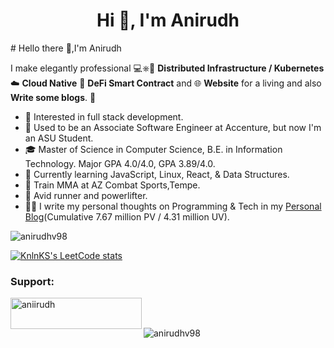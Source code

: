 <h1 align="center">Hi 👋, I'm Anirudh</h1>
# Hello there 👋,I'm Anirudh

I make elegantly professional 💻⎈🐳 **Distributed Infrastructure / Kubernetes** ☁️ **Cloud Native** 📝 **DeFi Smart Contract** and 🌐 **Website** for a living and also **Write some blogs**. 🌈    

* 🧐   Interested in full stack development.
* 💼   Used to be an Associate Software Engineer at Accenture, but now I'm an ASU Student.
* 🎓   Master of Science in Computer Science, B.E. in Information Technology. Major GPA 4.0/4.0, GPA 3.89/4.0.
* 🌱   Currently learning JavaScript, Linux, React, & Data Structures.
* 🤼   Train MMA at AZ Combat Sports,Tempe.
* 🏃   Avid runner and powerlifter.
* ✍🏻   I write my personal thoughts on Programming & Tech in my [Personal Blog](https://anii.hashnode.dev/)(Cumulative 7.67 million PV / 4.31 million UV).




<p align="left"> <img src="https://komarev.com/ghpvc/?username=anirudhv98&label=Profile%20views&color=0e75b6&style=flat" alt="anirudhv98" /> </p>

[![KnlnKS's LeetCode stats](https://leetcode-stats-six.vercel.app/?username=anirudhvenky)](https://github.com/KnlnKS/leetcode-stats)
<h3 align="left">Support:</h3>
<p><a href="https://www.buymeacoffee.com/aniirudh"> <img align="left" src="https://cdn.buymeacoffee.com/buttons/v2/default-yellow.png" height="50" width="210" alt="aniirudh" /></a></p><br><br>

<p><img align="center" src="https://github-readme-streak-stats.herokuapp.com/?user=anirudhv98&" alt="anirudhv98" /></p>
